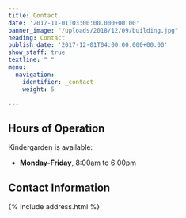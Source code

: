 ```yaml
---
title: Contact
date: '2017-11-01T03:00:00.000+00:00'
banner_image: "/uploads/2018/12/09/building.jpg"
heading: Contact
publish_date: '2017-12-01T04:00:00.000+00:00'
show_staff: true
textline: " "
menu:
  navigation:
    identifier: _contact
    weight: 5

---
```

## Hours of Operation

Kindergarden is available:

* **Monday-Friday**, 8:00am to 6:00pm

## Contact Information

{% include address.html %}